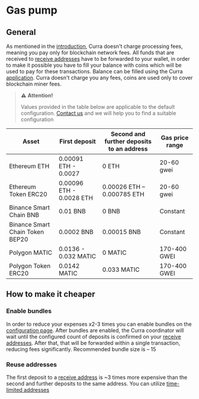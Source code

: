 # Gas pump

## General

As mentioned in the [introduction](/introduction/what_is_curra.md), Curra doesn't charge processing fees, meaning you pay only for blockchain network fees. All funds that are received to [receive addresses](../features/receive_addresses/index.md) have to be forwarded to your wallet, in order to make it possible you have to fill your balance with coins which will be used to pay for these transactions. Balance can be filled using the Curra <a href="https://app.curra.io/" target="_blank">application</a>. Curra doesn't charge you any fees, coins are used only to cover blockchain miner fees.


> ⚠️ **Attention!**
>  
> Values provided in the table below are applicable to the default configuration. [Contact us](../contact_us.md) and we will help you to find a suitable configuration

|Asset|First deposit|Second and further deposits to an address|Gas price range|
|-|-|-|-|
|Ethereum ETH|0.00091 ETH - 0.0027|0 ETH|20-60 gwei|
|Ethereum Token ERC20|0.00096 ETH - 0.0028 ETH|0.00026 ETH – 0.000785 ETH|20-60 gwei|
|Binance Smart Chain BNB|0.01 BNB|0 BNB|Constant|
|Binance Smart Chain Token BEP20|0.0002 BNB|0.00015 BNB|Constant|
|Polygon MATIC|0.0136 - 0.032 MATIC|0 MATIC|170-400 GWEI|
|Polygon Token ERC20|0.0142 MATIC|0.033 MATIC|170-400 GWEI|


## How to make it cheaper

### Enable bundles

In order to reduce your expenses x2-3 times you can enable bundles on the <a href="https://app.curra.io/configuration" target="_blank">configuration page</a>. After bundles are enabled, the Curra coordinator will wait until the configured count of deposits is confirmed on your [receive addresses](/features/receive_addresses/index.md). After that, that will be forwarded within a single transaction, reducing fees significantly. Recommended bundle size is – 15

### Reuse addresses

The first deposit to a [receive address](/features/receive_addresses/index.md) is ~3 times more expensive than the second and further deposits to the same address. You can utilize 
[time-limited addresses](/features/receive_addresses/allocate_time_limited_address.md)

